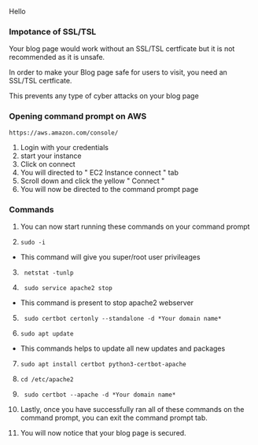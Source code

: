Hello 

### Impotance of SSL/TSL

Your blog page would work without an SSL/TSL certficate but it is not recommended as it is unsafe.

In order to make your Blog page safe for users to visit, you need an SSL/TSL certficate.

This prevents any type of cyber attacks on your blog page


### Opening command prompt on AWS

```
https://aws.amazon.com/console/
```

1. Login with your credentials
2. start your instance
3. Click on connect
4. You will directed to " EC2 Instance connect " tab
5. Scroll down and click the yellow " Connect "
6. You will now be directed to the command prompt page

### Commands

1. You can now start running these commands on your command prompt

2. ```
   sudo -i
   ```
* This command will give you super/root user privileages

3. ```
    netstat -tunlp
   ```

4. ```
    sudo service apache2 stop
   ```
* This command is present to stop apache2 webserver

5. ```
    sudo certbot certonly --standalone -d *Your domain name*
   ```

6. ```
   sudo apt update
   ```
* This commands helps to update all new updates and packages

7. ```
   sudo apt install certbot python3-certbot-apache
   ```

8. ```
   cd /etc/apache2
   ```

9. ```
    sudo certbot --apache -d *Your domain name*
    ```

10. Lastly, once you have successfully ran all of these commands on the command prompt, you can exit the command prompt tab.


11. You will now notice that your blog page is secured.
